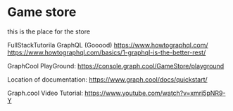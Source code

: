 # Game store

this is the place for the store

FullStackTutorila GraphQL (Gooood)
https://www.howtographql.com/
https://www.howtographql.com/basics/1-graphql-is-the-better-rest/

GraphCool PlayGround:
https://console.graph.cool/GameStore/playground


Location of documentation:
https://www.graph.cool/docs/quickstart/

Graph.cool Video Tutorial:
https://www.youtube.com/watch?v=xmri5pNR9-Y

